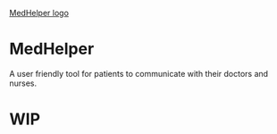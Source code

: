 [MedHelper logo](https://github.com/Plajta/MedHelper/blob/main/logo.png)

# MedHelper
A user friendly tool for patients to communicate with their doctors and nurses.

# WIP